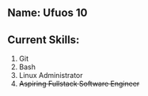 ## Name: Ufuos 10
## Current Skills: 
1. Git
1. Bash
1. Linux Administrator
1. ~~Aspiring Fullstack Software Engineer~~

